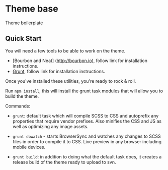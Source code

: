 Theme base
=======

Theme boilerplate

Quick Start
-----------

You will need a few tools to be able to work on the theme.

- [Bourbon and Neat] (http://bourbon.io), follow link for installation instructions.
- [Grunt](http://gruntjs.com/getting-started), follow link for installation instructions.

Once you've installed these utilities, you're ready to rock & roll.

Run `npm install`, this will install the grunt task modules that will allow you to build the theme.

Commands:

- `grunt`: default task which will compile SCSS to CSS and autoprefix any properties that require vendor prefixes. Also minifies the CSS and JS as well as optimizing any image assets.

- `grunt dowatch` - starts BrowserSync and watches any changes to SCSS files in order to compile it to CSS. Live preview in any browser including mobile devices.

- `grunt build`: in addition to doing what the default task does, it creates a release build of the theme ready to upload to svn.